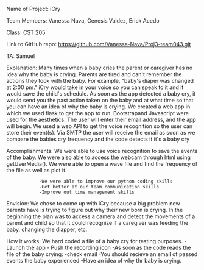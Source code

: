 Name of Project: iCry

Team Members: Vanessa Nava, Genesis Valdez, Erick Acedo

Class: CST 205

Link to GitHub repo: https://github.com/Vanessa-Nava/Proj3-team043.git

TA: Samuel

Explanation: Many times when a baby cries the parent or caregiver has no idea why the baby is crying. Parents are tired and can't remember the actions they took with the baby. For example, 
            "baby's diaper was changed at 2:00 pm." iCry would take in your voice so you can speak to it and it would save the child's schedule. As soon as the app detected a baby cry, it 
            would send you the past action taken on the baby and at what time so that you can have an idea of why the baby is crying. We created a web app in which we used flask to get the app to run. 
            Bootstrapand Javascript were used for the aesthetics. The user will enter their email address, and the app will begin. We used a web API to get the voice recognition so the user can
            store their event(s). Via SMTP the user will receive the email as soon as we compare the babies cry frequency and the code detects it it's a baby cry
             

Accomplishments: We were able to use voice recognition to save the events of the baby. We were also able to access the webcam 
                 through html using getUserMedia(). We were able to open a wave file and find the frequency of the file as well
                 as plot it. 
                
                -We were able to improve our python coding skills
                -Get better at our team communication skills
                -Improve out time management skills
                
Envision: We chose to come up with iCry because a big problem new parents have is trying to figure out
          why their new born is crying. In the beginning the plan was to access a camera and detect the 
          movements of a parent and child so that it could recognize if a caregiver was feeding the baby,
          changing the diapper, etc. 

How it works: We hard coded a file of a baby cry for testing purposes. 
             - Launch the app
             - Push the recording icon
             -As soon as the code reads the file of the baby crying:
                    -check email
             -You should recieve an email of passed events the baby experienced
             -Have an idea of why thr baby is crying. 

